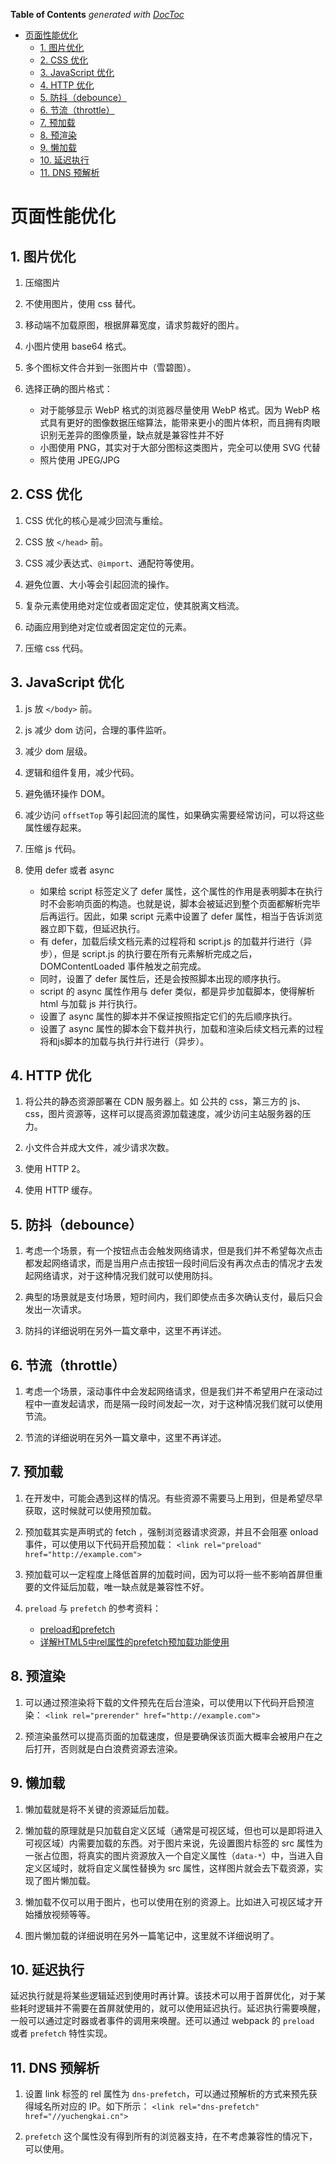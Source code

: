 <!-- START doctoc generated TOC please keep comment here to allow auto update -->
<!-- DON'T EDIT THIS SECTION, INSTEAD RE-RUN doctoc TO UPDATE -->
**Table of Contents**  *generated with [DocToc](https://github.com/thlorenz/doctoc)*

- [页面性能优化](#%E9%A1%B5%E9%9D%A2%E6%80%A7%E8%83%BD%E4%BC%98%E5%8C%96)
  - [1. 图片优化](#1-%E5%9B%BE%E7%89%87%E4%BC%98%E5%8C%96)
  - [2. CSS 优化](#2-css-%E4%BC%98%E5%8C%96)
  - [3. JavaScript 优化](#3-javascript-%E4%BC%98%E5%8C%96)
  - [4. HTTP 优化](#4-http-%E4%BC%98%E5%8C%96)
  - [5. 防抖（debounce）](#5-%E9%98%B2%E6%8A%96debounce)
  - [6. 节流（throttle）](#6-%E8%8A%82%E6%B5%81throttle)
  - [7. 预加载](#7-%E9%A2%84%E5%8A%A0%E8%BD%BD)
  - [8. 预渲染](#8-%E9%A2%84%E6%B8%B2%E6%9F%93)
  - [9. 懒加载](#9-%E6%87%92%E5%8A%A0%E8%BD%BD)
  - [10. 延迟执行](#10-%E5%BB%B6%E8%BF%9F%E6%89%A7%E8%A1%8C)
  - [11. DNS 预解析](#11-dns-%E9%A2%84%E8%A7%A3%E6%9E%90)

<!-- END doctoc generated TOC please keep comment here to allow auto update -->

# 页面性能优化

## 1. 图片优化

1. 压缩图片

2. 不使用图片，使用 css 替代。

3. 移动端不加载原图，根据屏幕宽度，请求剪裁好的图片。

4. 小图片使用 base64 格式。

5. 多个图标文件合并到一张图片中（雪碧图）。

6. 选择正确的图片格式：
   - 对于能够显示 WebP 格式的浏览器尽量使用 WebP 格式。因为 WebP 格式具有更好的图像数据压缩算法，能带来更小的图片体积，而且拥有肉眼识别无差异的图像质量，缺点就是兼容性并不好
   - 小图使用 PNG，其实对于大部分图标这类图片，完全可以使用 SVG 代替
   - 照片使用 JPEG/JPG

## 2. CSS 优化

1. CSS 优化的核心是减少回流与重绘。

2. CSS 放 `</head>` 前。

3. CSS 减少表达式、`@import`、通配符等使用。

4. 避免位置、大小等会引起回流的操作。

5. 复杂元素使用绝对定位或者固定定位，使其脱离文档流。

6. 动画应用到绝对定位或者固定定位的元素。

7. 压缩 css 代码。

## 3. JavaScript 优化

1. js 放 `</body>` 前。

2. js 减少 dom 访问，合理的事件监听。

3. 减少 dom 层级。

4. 逻辑和组件复用，减少代码。

5. 避免循环操作 DOM。

6. 减少访问 `offsetTop` 等引起回流的属性，如果确实需要经常访问，可以将这些属性缓存起来。

7. 压缩 js 代码。

8. 使用 defer 或者 async 
   - 如果给 script 标签定义了 defer 属性，这个属性的作用是表明脚本在执行时不会影响页面的构造。也就是说，脚本会被延迟到整个页面都解析完毕后再运行。因此，如果 script 元素中设置了 defer 属性，相当于告诉浏览器立即下载，但延迟执行。
   - 有 defer，加载后续文档元素的过程将和 script.js 的加载并行进行（异步），但是 script.js 的执行要在所有元素解析完成之后，DOMContentLoaded 事件触发之前完成。
   - 同时，设置了 defer 属性后，还是会按照脚本出现的顺序执行。
   - script 的 async 属性作用与 defer 类似，都是异步加载脚本，使得解析 html 与加载 js 并行执行。
   - 设置了 async 属性的脚本并不保证按照指定它们的先后顺序执行。
   - 设置了 async 属性的脚本会下载并执行，加载和渲染后续文档元素的过程将和js脚本的加载与执行并行进行（异步）。


## 4. HTTP 优化

1. 将公共的静态资源部署在 CDN 服务器上。如 公共的 css，第三方的 js、css，图片资源等，这样可以提高资源加载速度，减少访问主站服务器的压力。

2. 小文件合并成大文件，减少请求次数。

3. 使用 HTTP 2。

4. 使用 HTTP 缓存。

## 5. 防抖（debounce）

1. 考虑一个场景，有一个按钮点击会触发网络请求，但是我们并不希望每次点击都发起网络请求，而是当用户点击按钮一段时间后没有再次点击的情况才去发起网络请求，对于这种情况我们就可以使用防抖。

2. 典型的场景就是支付场景，短时间内，我们即使点击多次确认支付，最后只会发出一次请求。

3. 防抖的详细说明在另外一篇文章中，这里不再详述。

## 6. 节流（throttle）

1. 考虑一个场景，滚动事件中会发起网络请求，但是我们并不希望用户在滚动过程中一直发起请求，而是隔一段时间发起一次，对于这种情况我们就可以使用节流。

2. 节流的详细说明在另外一篇文章中，这里不再详述。

## 7. 预加载

1. 在开发中，可能会遇到这样的情况。有些资源不需要马上用到，但是希望尽早获取，这时候就可以使用预加载。

2. 预加载其实是声明式的 fetch ，强制浏览器请求资源，并且不会阻塞 onload 事件，可以使用以下代码开启预加载：
   `<link rel="preload" href="http://example.com">`

3. 预加载可以一定程度上降低首屏的加载时间，因为可以将一些不影响首屏但重要的文件延后加载，唯一缺点就是兼容性不好。

4. `preload` 与 `prefetch` 的参考资料：
   - [preload和prefetch](https://www.jianshu.com/p/16bffc804868)
   - [详解HTML5中rel属性的prefetch预加载功能使用
](https://www.cnblogs.com/suyuwen1/p/5506397.html)

## 8. 预渲染

1. 可以通过预渲染将下载的文件预先在后台渲染，可以使用以下代码开启预渲染：
`<link rel="prerender" href="http://example.com"> `

2. 预渲染虽然可以提高页面的加载速度，但是要确保该页面大概率会被用户在之后打开，否则就是白白浪费资源去渲染。

## 9. 懒加载

1. 懒加载就是将不关键的资源延后加载。

2. 懒加载的原理就是只加载自定义区域（通常是可视区域，但也可以是即将进入可视区域）内需要加载的东西。对于图片来说，先设置图片标签的 src 属性为一张占位图，将真实的图片资源放入一个自定义属性（`data-*`）中，当进入自定义区域时，就将自定义属性替换为 src 属性，这样图片就会去下载资源，实现了图片懒加载。

3. 懒加载不仅可以用于图片，也可以使用在别的资源上。比如进入可视区域才开始播放视频等等。

4. 图片懒加载的详细说明在另外一篇笔记中，这里就不详细说明了。

## 10. 延迟执行

延迟执行就是将某些逻辑延迟到使用时再计算。该技术可以用于首屏优化，对于某些耗时逻辑并不需要在首屏就使用的，就可以使用延迟执行。延迟执行需要唤醒，一般可以通过定时器或者事件的调用来唤醒。还可以通过 webpack 的 `preload` 或者 `prefetch` 特性实现。

## 11. DNS 预解析

1. 设置 link 标签的 rel 属性为 `dns-prefetch`，可以通过预解析的方式来预先获得域名所对应的 IP。如下所示：
   `<link rel="dns-prefetch" href="//yuchengkai.cn">`

2. `prefetch` 这个属性没有得到所有的浏览器支持，在不考虑兼容性的情况下，可以使用。


